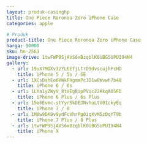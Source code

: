 ```yaml
---
layout: produk-casinghp
title: One Piece Roronoa Zoro iPhone Case
categories: apple

# Produk
product-title: One Piece Roronoa Zoro iPhone Case
harga: 90000
sku: hn-2563
image-drive: 1twFWP9SjAVS6xBzqblK0UBG5UPUI94N4
gallery:
  - url: 19uX7MDXv3zYLEEfjLTrD9dvscujhPcHO
    title: iPhone 5 / 5s / SE
  - url: 1XCsDshEo6VWkFHgmaPc3D1w8Wvwh7b48
    title: iPhone 6 / 6s
  - url: 1LYa1yZWyV_8tVEg8ipPVic22KkqAOSFD
    title: iPhone 6 Plus / 6s Plus
  - url: 15e6Evmc-stYyrSkDEJNvhuLtV01ckyEq
    title: iPhone 7 / 8
  - url: 1M8w9DK9v9ydFcVhrPg0iqXvM5zDqYT9b
    title: iPhone 7 Plus / 8 Plus
  - url: 1twFWP9SjAVS6xBzqblK0UBG5UPUI94N4
    title: iPhone X
---
```

